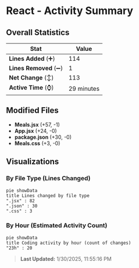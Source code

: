 # React - Activity Summary 

## Overall Statistics

| Stat                   | Value                                                             |
| ---------------------- | ----------------------------------------------------------------- |
| **Lines Added** (➕)   | 114                                          |
| **Lines Removed** (➖) | 1                                        |
| **Net Change** (↕)    | 113                |
| **Active Time** (⌚)   | 29 minutes |


## Modified Files
- **Meals.jsx** (+57, -1)
- **App.jsx** (+24, -0)
- **package.json** (+30, -0)
- **Meals.css** (+3, -0)

## Visualizations

### By File Type (Lines Changed)

```mermaid
pie showData
title Lines changed by file type
".jsx" : 82
".json" : 30
".css" : 3
```

### By Hour (Estimated Activity Count)

```mermaid
pie showData
title Coding activity by hour (count of changes)
"23h" : 20
```


> **Last Updated:** 1/30/2025, 11:55:16 PM